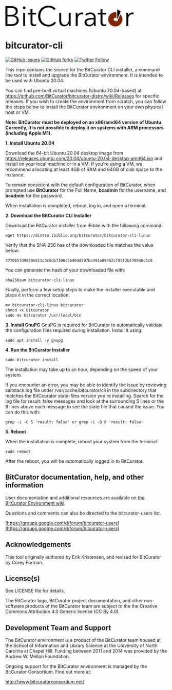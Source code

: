 ![Logo](https://github.com/BitCurator/bitcurator.github.io/blob/main/logos/BitCurator-Basic-400px.png)

# bitcurator-cli

[![GitHub issues](https://img.shields.io/github/issues/bitcurator/bitcurator-salt.svg)](https://github.com/bitcurator/bitcurator-salt/issues)
[![GitHub forks](https://img.shields.io/github/forks/bitcurator/bitcurator-salt.svg)](https://github.com/bitcurator/bitcurator-salt/network)
[![Twitter Follow](https://img.shields.io/twitter/follow/bitcurator.svg?style=social&label=Follow)](https://twitter.com/bitcurator)

This repo contains the source for the BitCurator CLI installer, a command line tool to install and upgrade the BitCurator environment. It is intended to be used with Ubuntu 20.04.

You can find pre-built virtual machines (Ubuntu 20.04-based) at https://github.com/BitCurator/bitcurator-distro/wiki/Releases for specific releases. If you wish to create the environment from scratch, you can follow the steps below to install the BitCurator environment on your own physical host or VM.

**Note: BitCurator must be deployed on an x86/amd64 version of Ubuntu. Currently, it is not possible to deploy it on systems with ARM processors (including Apple M1).**

**1. Install Ubuntu 20.04**

Download the 64-bit Ubuntu 20.04 desktop image from https://releases.ubuntu.com/20.04/ubuntu-20.04-desktop-amd64.iso and install on your local machine or in a VM. If you're using a VM, we recommend allocating at least 4GB of RAM and 64GB of disk space to the instance.

To remain consistent with the default configuration of BitCurator, when prompted use **BitCurator** for the Full Name, **bcadmin** for the username, and **bcadmin** for the password.

When installation is completed, reboot, log in, and open a terminal.

**2. Download the BitCurator CLI Installer**

Download the BitCurator installer from iBiblio with the following command:

```shell
wget https://distro.ibiblio.org/bitcurator/bitcurator-cli-linux
```

Verify that the SHA-256 has of the downloaded file matches the value below:

```shell
377065fd9880e511c3c5db7306c5b40dd507ba491a89452cf05f2b570946c5c0
```

You can generate the hash of your downloaded file with:

```shell
sha256sum bitcurator-cli-linux
```

Finally, perform a few setup steps to make the installer executable and place it in the correct location:

```shell
mv bitcurator-cli-linux bitcurator
chmod +x bitcurator
sudo mv bitcurator /usr/local/bin
```

**3. Install GnuPG**
GnuPG is required for BitCurator to automatically validate the configuration files required during installation. Install it using:

```
sudo apt install -y gnupg
```

**4. Run the BitCurator Installer**

```
sudo bitcurator install
```

The installation may take up to an hour, depending on the speed of your system.

If you encounter an error, you may be able to identify the issue by reviewing saltstack.log file under /var/cache/bitcurator/cli in the subdirectory that matches the BitCcurator state-files version you're installing. Search for the log file for result: false messages and look at the surrounding 5 lines or the 8 lines above each message to see the state file that caused the issue. You can do this with:

```shell
grep -i -C 5 'result: false' or grep -i -B 8 'result: false'
```

**5. Reboot**

When the installation is complete, reboot your system from the terminal:

```shell
sudo reboot
```

After the reboot, you will be automatically logged in to BitCurator.

## BitCurator documentation, help, and other information

User documentation and additional resources are available on
[the BitCurator Environment wiki](https://confluence.educopia.org/display/BC).

Questions and comments can also be directed to the bitcurator-users list.

[https://groups.google.com/d/forum/bitcurator-users](https://groups.google.com/d/forum/bitcurator-users)

## Acknowledgements

This tool originally authored by Erik Kristensen, and revised for BitCurator by Corey Forman.

## License(s)

See LICENSE file for details. 

The BitCurator logo, BitCurator project documentation, and other non-software products of the BitCurator team are subject to the the Creative Commons Attribution 4.0 Generic license (CC By 4.0).

## Development Team and Support

The BitCurator environment is a product of the BitCurator team housed at the School of Information and Library Science at the University of North Carolina at Chapel Hill. Funding between 2011 and 2014 was provided by the Andrew W. Mellon Foundation.

Ongoing support for the BitCurator environment is managed by the BitCurator Consortium. Find out more at:

http://www.bitcuratorconsortium.net/

